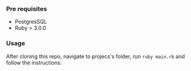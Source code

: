 ### Pre requisites
- PostgresSQL
- Ruby > 3.0.0

### Usage

After cloning this repo, navigate to projecs's folder, run  `ruby main.rb` and follow the instructions.
